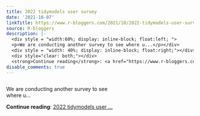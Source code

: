 ```yaml
---
title: 2022 tidymodels user survey
date: '2021-10-07'
linkTitle: https://www.r-bloggers.com/2021/10/2022-tidymodels-user-survey/
source: R-bloggers
description: |-
  <div style = "width:60%; display: inline-block; float:left; ">
  <p>We are conducting another survey to see where u...</p></div>
  <div style = "width: 40%; display: inline-block; float:right;"></div>
  <div style="clear: both;"></div>
  <strong>Continue reading</strong>: <a href="https://www.r-bloggers.com/2021/10/2022-tidymodels-user-survey/">2022 tidymodels user ...
disable_comments: true
---
```

<div style = "width:60%; display: inline-block; float:left; ">
<p>We are conducting another survey to see where u...</p></div>
<div style = "width: 40%; display: inline-block; float:right;"></div>
<div style="clear: both;"></div>
<strong>Continue reading</strong>: <a href="https://www.r-bloggers.com/2021/10/2022-tidymodels-user-survey/">2022 tidymodels user ...